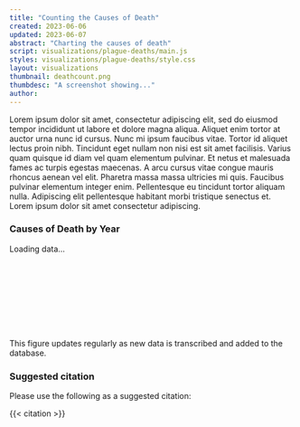 ```yaml
---
title: "Counting the Causes of Death"
created: 2023-06-06
updated: 2023-06-07
abstract: "Charting the causes of death"
script: visualizations/plague-deaths/main.js
styles: visualizations/plague-deaths/style.css
layout: visualizations
thumbnail: deathcount.png
thumbdesc: "A screenshot showing..."
author:
---
```


Lorem ipsum dolor sit amet, consectetur adipiscing elit, sed do eiusmod tempor incididunt ut labore et dolore magna aliqua. Aliquet enim tortor at auctor urna nunc id cursus. Nunc mi ipsum faucibus vitae. Tortor id aliquet lectus proin nibh. Tincidunt eget nullam non nisi est sit amet facilisis. Varius quam quisque id diam vel quam elementum pulvinar. Et netus et malesuada fames ac turpis egestas maecenas. A arcu cursus vitae congue mauris rhoncus aenean vel elit. Pharetra massa massa ultricies mi quis. Faucibus pulvinar elementum integer enim. Pellentesque eu tincidunt tortor aliquam nulla. Adipiscing elit pellentesque habitant morbi tristique senectus et. Lorem ipsum dolor sit amet consectetur adipiscing.

<div id="row">
    <h3>Causes of Death by Year</h3>
    <div class="loading_chart">Loading data...</div>
    <svg id="chart" width="100%"></svg>
    <figcaption>This figure updates regularly as new data is transcribed and added to the database.</figcaption>
</div>

### Suggested citation

Please use the following as a suggested citation:

{{< citation >}}